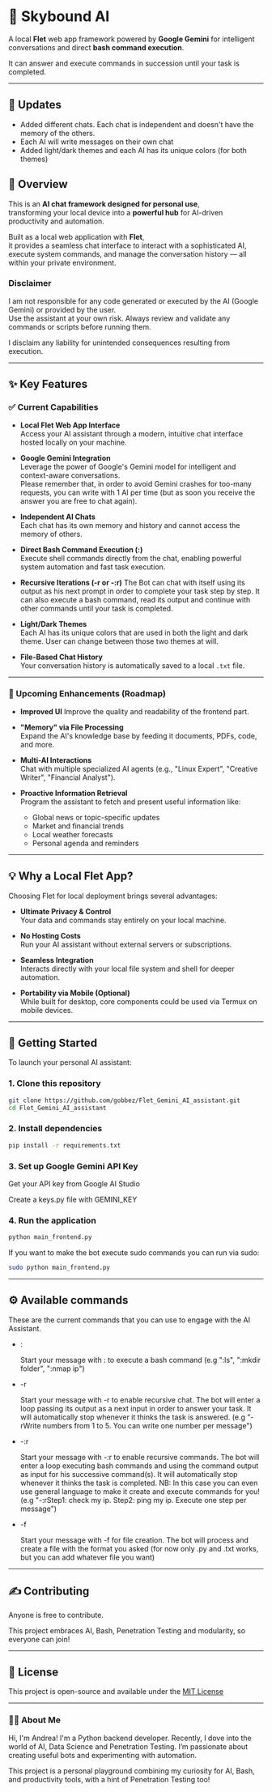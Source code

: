 # 🤖 Skybound AI

A local **Flet** web app framework powered by **Google Gemini** for intelligent conversations 
and direct **bash command execution**.  

It can answer and execute commands in succession until your task is completed.

---

## 💪 Updates

- Added different chats. Each chat is independent and doesn't have the memory of the others.
- Each AI will write messages on their own chat
- Added light/dark themes and each AI has its unique colors (for both themes)

## 🌟 Overview

This is an **AI chat framework designed for personal use**,  
transforming your local device into a **powerful hub** for AI-driven productivity and automation.

Built as a local web application with **Flet**,  
it provides a seamless chat interface to interact with a sophisticated AI,  
execute system commands, and manage the conversation history — all within your private environment.

### Disclaimer

I am not responsible for any code generated or executed by the AI (Google Gemini)
or provided by the user.  
Use the assistant at your own risk. 
Always review and validate any commands or scripts before running them. 

I disclaim any liability for unintended consequences resulting from execution.

---

## ✨ Key Features

### ✅ Current Capabilities

- **Local Flet Web App Interface**  
  Access your AI assistant through a modern, 
  intuitive chat interface hosted locally on your machine.

- **Google Gemini Integration**  
  Leverage the power of Google's Gemini model for intelligent 
  and context-aware conversations. 
  <br>Please remember that, in order to avoid Gemini crashes for too-many requests,
  you can write with 1 AI per time (but as soon you receive the answer you are free to chat again).

- **Independent AI Chats**
  <br>Each chat has its own memory and history and cannot access the memory of others.

- **Direct Bash Command Execution (:)**  
  Execute shell commands directly from the chat, 
  enabling powerful system automation and fast task execution.

- **Recursive Iterations (-r or -:r)**
  The Bot can chat with itself using its output as his next prompt in order to complete
  your task step by step.
  It can also execute a bash command, read its output and continue with other commands
  until your task is completed.

- **Light/Dark Themes**
  <br>Each AI has its unique colors that are used in both the light and dark theme. 
  User can change between those two themes at will.

- **File-Based Chat History**  
  Your conversation history is automatically saved to a local `.txt` file.

---

### 🚧 Upcoming Enhancements (Roadmap)

- **Improved UI**
  Improve the quality and readability of the frontend part.

- **"Memory" via File Processing**  
  Expand the AI's knowledge base by feeding it documents, PDFs, code, and more.

- **Multi-AI Interactions**  
  Chat with multiple specialized AI agents 
  (e.g., "Linux Expert", "Creative Writer", "Financial Analyst").

- **Proactive Information Retrieval**  
  Program the assistant to fetch and present useful information like:
  - Global news or topic-specific updates  
  - Market and financial trends  
  - Local weather forecasts  
  - Personal agenda and reminders  

---

## 💡 Why a Local Flet App?

Choosing Flet for local deployment brings several advantages:

- **Ultimate Privacy & Control**  
  Your data and commands stay entirely on your local machine.

- **No Hosting Costs**  
  Run your AI assistant without external servers or subscriptions.

- **Seamless Integration**  
  Interacts directly with your local file system and shell for deeper automation.

- **Portability via Mobile (Optional)**  
  While built for desktop, core components could be used via Termux on mobile devices.

---

## 🚀 Getting Started

To launch your personal AI assistant:

### 1. Clone this repository

```bash
git clone https://github.com/gobbez/Flet_Gemini_AI_assistant.git
cd Flet_Gemini_AI_assistant
```

### 2. Install dependencies

```bash
pip install -r requirements.txt
```

### 3. Set up Google Gemini API Key

Get your API key from Google AI Studio

Create a keys.py file with GEMINI_KEY


### 4. Run the application

```bash
python main_frontend.py
```

If you want to make the bot execute sudo commands you can run via sudo:

```bash
sudo python main_frontend.py
```

---

## ⚙️ Available commands

These are the current commands that you can use to engage with the AI Assistant.

- : 

  Start your message with : to execute a bash command 
  (e.g ":ls", ":mkdir folder", ":nmap ip")

- -r

  Start your message with -r to enable recursive chat. 
  The bot will enter a loop passing its output as a next input in order to answer 
  your task. It will automatically stop whenever it thinks the task is answered.
  (e.g "-rWrite numbers from 1 to 5. You can write one number per message")

- -:r

  Start your message with -:r to enable recursive commands. 
  The bot will enter a loop executing bash commands and using the command output as 
  input for his successive command(s). It will automatically stop whenever it thinks 
  the task is completed.
  NB: In this case you can even use general language to make it create and execute
  commands for you!
  (e.g "-:rStep1: check my ip. Step2: ping my ip. Execute one step per message")

- -f

  Start your message with -f for file creation.
  The bot will process and create a file with the format you asked 
  (for now only .py and .txt works, but you can add whatever file you want)

---

## ✍️ Contributing

Anyone is free to contribute. 

This project embraces AI, Bash, Penetration Testing and modularity, so everyone can join!

---

## 📜 License
This project is open-source and available under the [MIT License](./LICENSE)

---

### 👨‍💻 About Me

Hi, I'm Andrea!
I'm a Python backend developer. 
Recently, I dove into the world of AI, Data Science and Penetration Testing.
I’m passionate about creating useful bots and experimenting with automation.

This project is a personal playground combining my curiosity for AI, Bash, and productivity tools, 
with a hint of Penetration Testing too!